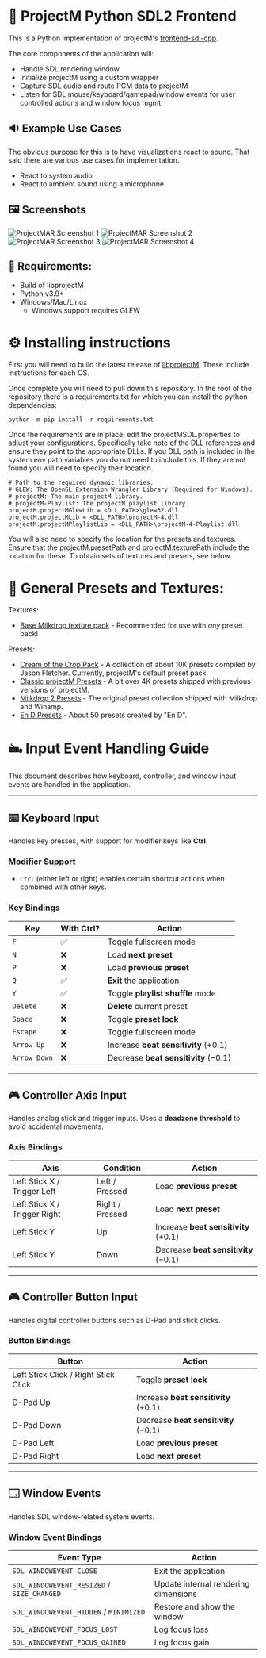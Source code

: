 # 🎵 ProjectM Python SDL2 Frontend

This is a Python implementation of projectM's [frontend-sdl-cpp](https://github.com/projectM-visualizer/frontend-sdl-cpp).

The core components of the application will:
- Handle SDL rendering window
- Initialize projectM using a custom wrapper
- Capture SDL audio and route PCM data to projectM
- Listen for SDL mouse/keyboard/gamepad/window events for user controlled actions and window focus mgmt

## 🔉 Example Use Cases
The obvious purpose for this is to have visualizations react to sound.  That said there are various use cases for implementation.
- React to system audio
- React to ambient sound using a microphone

## 🖼️ Screenshots
![ProjectMAR Screenshot 1](https://github.com/kholbrook1303/RPI5-Bookworm-ProjectM-Audio-Receiver/blob/main/resources/preview1.png)
![ProjectMAR Screenshot 2](https://github.com/kholbrook1303/RPI5-Bookworm-ProjectM-Audio-Receiver/blob/main/resources/preview2.png)
![ProjectMAR Screenshot 3](https://github.com/kholbrook1303/RPI5-Bookworm-ProjectM-Audio-Receiver/blob/main/resources/preview3.png)
![ProjectMAR Screenshot 4](https://github.com/kholbrook1303/RPI5-Bookworm-ProjectM-Audio-Receiver/blob/main/resources/preview4.png)

## 🔩 Requirements:
- Build of libprojectM
- Python v3.9+
- Windows/Mac/Linux
  - Windows support requires GLEW

# ⚙️ Installing instructions
First you will need to build the latest release of [libprojectM](https://github.com/projectM-visualizer/projectm/blob/master/BUILDING.md).  These include instructions for each OS.

Once complete you will need to pull down this repository.  In the root of the repository there is a requirements.txt for which you can install the python dependencies:
```
python -m pip install -r requirements.txt
```

Once the requirements are in place, edit the projectMSDL.properties to adjust your configurations.  Specifically take note of the DLL references and ensure they point to the appropriate DLLs.  If you DLL path is included in the system env path variables you do not need to include this.  If they are not found you will need to specify their location.
```
# Path to the required dynamic libraries.
# GLEW: The OpenGL Extension Wrangler Library (Required for Windows).
# projectM: The main projectM library.
# projectM-Playlist: The projectM playlist library.
projectM.projectMGlewLib = <DLL_PATH>\glew32.dll
projectM.projectMLib = <DLL_PATH>\projectM-4.dll
projectM.projectMPlaylistLib = <DLL_PATH>\projectM-4-Playlist.dll
```

You will also need to specify the location for the presets and textures.  Ensure that the projectM.presetPath and projectM.texturePath include the location for these.  To obtain sets of textures and presets, see below.

# 🌌 General Presets and Textures:
Textures:
- [Base Milkdrop texture pack](https://github.com/projectM-visualizer/presets-milkdrop-texture-pack) - Recommended for
  use with _any_ preset pack!

Presets:
- [Cream of the Crop Pack](https://github.com/projectM-visualizer/presets-cream-of-the-crop) - A collection of about 10K
  presets compiled by Jason Fletcher. Currently, projectM's default preset pack.
- [Classic projectM Presets](https://github.com/projectM-visualizer/presets-projectm-classic) - A bit over 4K presets
  shipped with previous versions of projectM.
- [Milkdrop 2 Presets](https://github.com/projectM-visualizer/presets-milkdrop-original) - The original preset
  collection shipped with Milkdrop and Winamp.
- [En D Presets](https://github.com/projectM-visualizer/presets-en-d) - About 50 presets created by "En D".

# 🖦 Input Event Handling Guide

This document describes how keyboard, controller, and window input events are handled in the application.

---

## ⌨️ Keyboard Input

Handles key presses, with support for modifier keys like **Ctrl**.

### Modifier Support
- `Ctrl` (either left or right) enables certain shortcut actions when combined with other keys.

### Key Bindings

| Key            | With Ctrl? | Action                                  |
|----------------|------------|-----------------------------------------|
| `F`            | ✅         | Toggle fullscreen mode                  |
| `N`            | ❌         | Load **next preset**                    |
| `P`            | ❌         | Load **previous preset**                |
| `Q`            | ✅         | **Exit** the application                |
| `Y`            | ✅         | Toggle **playlist shuffle** mode        |
| `Delete`       | ❌         | **Delete** current preset               |
| `Space`        | ❌         | Toggle **preset lock**                  |
| `Escape`       | ❌         | Toggle fullscreen mode                  |
| `Arrow Up`     | ❌         | Increase **beat sensitivity** (+0.1)    |
| `Arrow Down`   | ❌         | Decrease **beat sensitivity** (−0.1)    |

---

## 🎮 Controller Axis Input

Handles analog stick and trigger inputs. Uses a **deadzone threshold** to avoid accidental movements.

### Axis Bindings

| Axis                          | Condition       | Action                          |
|-------------------------------|------------------|----------------------------------|
| Left Stick X / Trigger Left   | Left / Pressed   | Load **previous preset**         |
| Left Stick X / Trigger Right  | Right / Pressed  | Load **next preset**             |
| Left Stick Y                  | Up               | Increase **beat sensitivity** (+0.1) |
| Left Stick Y                  | Down             | Decrease **beat sensitivity** (−0.1) |

---

## 🎮 Controller Button Input

Handles digital controller buttons such as D-Pad and stick clicks.

### Button Bindings

| Button                           | Action                        |
|----------------------------------|-------------------------------|
| Left Stick Click / Right Stick Click | Toggle **preset lock**      |
| D-Pad Up                         | Increase **beat sensitivity** (+0.1) |
| D-Pad Down                       | Decrease **beat sensitivity** (−0.1) |
| D-Pad Left                       | Load **previous preset**      |
| D-Pad Right                      | Load **next preset**          |

---

## 🗔 Window Events

Handles SDL window-related system events.

### Window Event Bindings

| Event Type                                | Action                                |
|-------------------------------------------|----------------------------------------|
| `SDL_WINDOWEVENT_CLOSE`                   | Exit the application                   |
| `SDL_WINDOWEVENT_RESIZED` / `SIZE_CHANGED`| Update internal rendering dimensions   |
| `SDL_WINDOWEVENT_HIDDEN` / `MINIMIZED`    | Restore and show the window           |
| `SDL_WINDOWEVENT_FOCUS_LOST`              | Log focus loss                         |
| `SDL_WINDOWEVENT_FOCUS_GAINED`            | Log focus gain                         |
